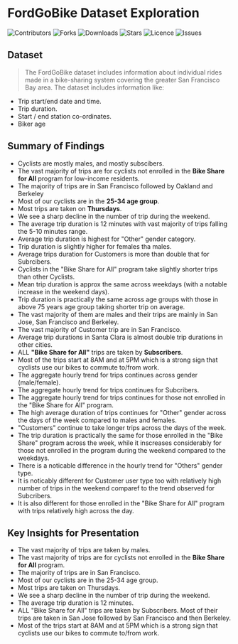 # FordGoBike Dataset Exploration

![Contributors](https://img.shields.io/github/contributors/walidsi/ford-go-bike?style=plastic)
![Forks](https://img.shields.io/github/forks/walidsi/ford-go-bike)
![Downloads](https://img.shields.io/github/downloads/walidsi/ford-go-bike/total)
![Stars](https://img.shields.io/github/stars/walidsi/ford-go-bike)
![Licence](https://img.shields.io/github/license/walidsi/ford-go-bike)
![Issues](https://img.shields.io/github/issues/walidsi/ford-go-bike)

## Dataset

> The FordGoBike dataset includes information about individual rides made in a bike-sharing system covering the greater San Francisco Bay area. The dataset includes information like:
- Trip start/end date and time.
- Trip duration.
- Start / end station co-ordinates.
- Biker age


## Summary of Findings

- Cyclists are mostly males, and mostly subscibers.
- The vast majority of trips are for cyclists not enrolled in the <b>Bike Share for All</b> program for low-income residents.
- The majority of trips are in San Francisco followed by Oakland and Berkeley
- Most of our cyclists are in the  <b>25-34 age group</b>.
- Most trips are taken on <b>Thursdays</b>.
- We see a sharp decline in the number of trip during the weekend.
- The average trip duration is 12 minutes with vast majority of trips falling the 5-10 minutes range.
- Average trip duration is highest for "Other" gender category.
- Trip duration is slightly higher for females tha males.
- Average trips duration for Customers is more than double that for Subrcibers.
- Cyclists in the "Bike Share for All" program take slightly shorter trips than other Cyclists.
- Mean trip duration is approx the same across weekdays (with a notable increase in the weekend days).
- Trip duration is practically the same across age groups with those in above 75 years age group taking shorter trip on average.
- The vast majority of them are males and their trips are mainly in San Jose, San Francisco and Berkeley.
- The vast majority of Customer trip are in San Francisco.
- Average trip durations in Santa Clara is almost double trip durations in other cities.
- ALL <b>"Bike Share for All"</b> trips are taken by <b>Subscribers</b>.
- Most of the trips start at 8AM and at 5PM which is a strong sign that cyclists use  our bikes to commute to/from work.
- The aggregate hourly trend for trips continues across gender (male/female).
- The aggregate hourly trend for trips continues for Subcribers.
- The aggregate hourly trend for trips continues for those not enrolled in the "Bike Share for All" program.
- The high average duration of trips continues for "Other" gender across the days of the week compared to males and females.
- "Customers" continue to take longer trips across the days of the week.
- The trip duration is practically the same for those enrolled in the "Bike Share" program across the week, while it inscreases considerably for those not enrolled in the program during the weekend compared to the weekdays.
- There is a noticable difference in the hourly trend for "Others" gender type.
- It is noticably different for Customer user type too with relatively high number of trips in the weekend comparef to the trend observed for Subcribers.
- It is also different for those enrolled in the "Bike Share for All" program with trips relatively high across the day.

## Key Insights for Presentation

- The vast majority of trips are taken by males.
- The vast majority of trips are for cyclists not enrolled in the <b>Bike Share for All</b> program.
- The majority of trips are in San Francisco.
- Most of our cyclists are in the 25-34 age group.
- Most trips are taken on Thursdays.
- We see a sharp decline in the number of trip during the weekend.
- The average trip duration is 12 minutes.
- ALL "Bike Share for All" trips are taken by Subscribers. Most of their trips are taken in San Jose followed by San Francisco and then Berkeley.
- Most of the trips start at 8AM and at 5PM which is a strong sign that cyclists use  our bikes to commute to/from work.
